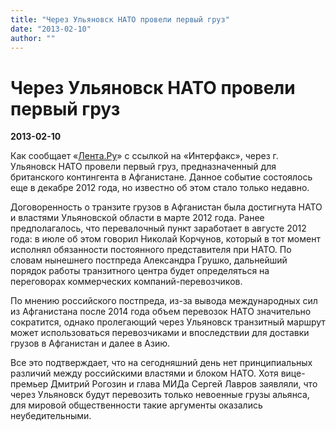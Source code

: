 ```yaml
---
title: "Через Ульяновск НАТО провели первый груз"
date: "2013-02-10"
author: ""
---
```


# Через Ульяновск НАТО провели первый груз

**2013-02-10** 

Как сообщает «[Лента.Ру](http://lenta.ru/)» с ссылкой на «Интерфакс», через г. Ульяновск НАТО провели первый груз, предназначенный для британского контингента в Афганистане. Данное событие состоялось еще в декабре 2012 года, но известно об этом стало только недавно.

Договоренность о транзите грузов в Афганистан была достигнута НАТО и властями Ульяновской области в марте 2012 года. Ранее предполагалось, что перевалочный пункт заработает в августе 2012 года: в июле об этом говорил Николай Корчунов, который в тот момент исполнял обязанности постоянного представителя при НАТО. По словам нынешнего постпреда Александра Грушко, дальнейший порядок работы транзитного центра будет определяться на переговорах коммерческих компаний-перевозчиков.

По мнению российского постпреда, из-за вывода международных сил из Афганистана после 2014 года объем перевозок НАТО значительно сократится, однако пролегающий через Ульяновск транзитный маршрут может использоваться перевозчиками и впоследствии для доставки грузов в Афганистан и далее в Азию.

Все это подтверждает, что на сегодняшний день нет принципиальных различий между российскими властями и блоком НАТО. Хотя вице-премьер Дмитрий Рогозин и глава МИДа Сергей Лавров заявляли, что через Ульяновск будут перевозить только невоенные грузы альянса, для мировой общественности такие аргументы оказались неубедительными.